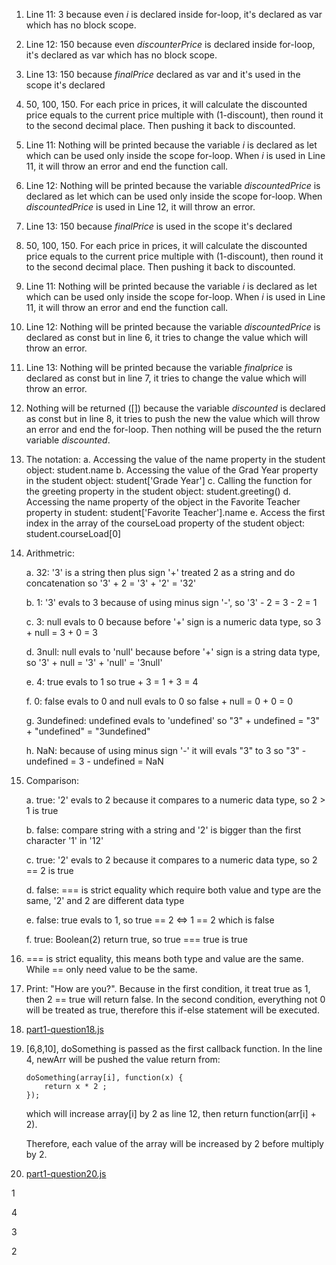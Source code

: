 1. Line 11: 3 because even *i* is declared inside for-loop, it's declared as var which has no block scope.
2. Line 12: 150 because even *discounterPrice* is declared inside for-loop, it's declared as var which has no block scope.
3. Line 13: 150 because *finalPrice* declared as var and it's used in the scope it's declared
4. 50, 100, 150. For each price in prices, it will calculate the discounted price equals to the current price multiple with (1-discount), then round it to the second decimal place. Then pushing it back to discounted.
5. Line 11: Nothing will be printed because the variable *i* is declared as let which can be used only inside the scope for-loop. When *i* is used in Line 11, it will throw an error and end the function call.
6. Line 12: Nothing will be printed because the variable *discountedPrice* is declared as let which can be used only inside the scope for-loop. When *discountedPrice* is used in Line 12, it will throw an error.
7. Line 13: 150 because *finalPrice* is used in the scope it's declared
8. 50, 100, 150. For each price in prices, it will calculate the discounted price equals to the current price multiple with (1-discount), then round it to the second decimal place. Then pushing it back to discounted.
9. Line 11: Nothing will be printed because the variable *i* is declared as let which can be used only inside the scope for-loop. When *i* is used in Line 11, it will throw an error and end the function call.
10. Line 12: Nothing will be printed because the variable *discountedPrice* is declared as const but in line 6, it tries to change the value which will throw an error.
11. Line 13: Nothing will be printed because the variable *finalprice* is declared as const but in line 7, it tries to change the value which will throw an error.
12. Nothing will be returned ([]) because the variable *discounted* is declared as const but in line 8, it tries to push the new the value which will throw an error and end the for-loop. Then nothing will be pused the the return variable *discounted*.
13. The notation:
    a. Accessing the value of the name property in the student object: student.name
    b. Accessing the value of the Grad Year property in the student object: student['Grade Year']
    c. Calling the function for the greeting property in the student object: student.greeting()
    d. Accessing the name property of the object in the Favorite Teacher property in student: student['Favorite Teacher'].name
    e. Access the first index in the array of the courseLoad property of the student object: student.courseLoad[0]
14. Arithmetric:

    a. 32: '3' is a string then plus sign '+' treated 2 as a string and do concatenation so '3' + 2 = '3' + '2' = '32'

    b. 1: '3' evals to 3 because of using minus sign '-', so '3' - 2 = 3 - 2 = 1

    c. 3: null evals to 0 because before '+' sign is a numeric data type, so 3 + null = 3 + 0 = 3

    d. 3null: null evals to 'null' because before '+' sign is a string data type, so '3' + null = '3' + 'null' = '3null'

    e. 4: true evals to 1 so true + 3 = 1 + 3 = 4

    f. 0: false evals to 0 and null evals to 0 so false + null = 0 + 0 = 0

    g. 3undefined: undefined evals to 'undefined' so "3" + undefined = "3" + "undefined" = "3undefined"

    h. NaN: because of using minus sign '-' it will evals "3" to 3 so "3" - undefined = 3 - undefined = NaN
15. Comparison:

    a. true: '2' evals to 2 because it compares to a numeric data type, so 2 > 1 is true

    b. false: compare string with a string and '2' is bigger than the first character '1' in '12'

    c. true: '2' evals to 2 because it compares to a numeric data type, so 2 == 2 is true

    d. false: === is strict equality which require both value and type are the same, '2' and 2 are different data type

    e. false: true evals to 1, so true == 2 <=> 1 == 2 which is false

    f. true: Boolean(2) return true, so true === true is true
16. === is strict equality, this means both type and value are the same. While == only need value to be the same.
17. Print: "How are you?". Because in the first condition, it treat true as 1, then 2 == true will return false. In the second condition, everything not 0 will be treated as true, therefore this if-else statement will be executed.
18. [part1-question18.js](part1-question18.js)
19. [6,8,10], doSomething is passed as the first callback function. In the line 4, newArr will be pushed the value return from: 
    ```
    doSomething(array[i], function(x) {
        return x * 2 ;
    });
    ```
    which will increase array[i] by 2 as line 12, then return function(arr[i] + 2).

    Therefore, each value of the array will be increased by 2 before multiply by 2.
20. [part1-question20.js](part1-question20.js)


1

4

3

2
